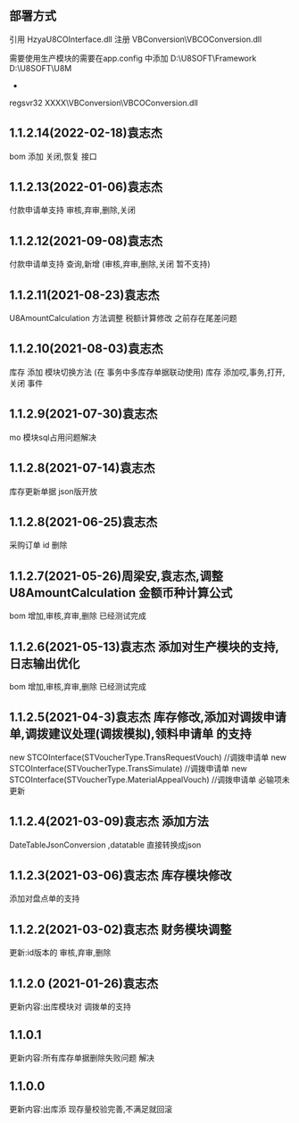 ## 部署方式
引用 HzyaU8COInterface.dll
注册 VBConversion\VBCOConversion.dll


需要使用生产模块的需要在app.config 中添加
D:\U8SOFT\Framework 
D:\U8SOFT\U8M
<configuration>
  <runtime>
    <assemblyBinding xmlns="urn:schemas-microsoft-com:asm.v1">
      <probing privatePath="bin;D:\U8SOFT\Framework;D:\U8SOFT\U8M"/>
    </assemblyBinding>
  </runtime>
</configuration>


- 
regsvr32 XXXX\VBConversion\VBCOConversion.dll
## 1.1.2.14(2022-02-18)袁志杰
bom 添加 关闭,恢复 接口

## 1.1.2.13(2022-01-06)袁志杰
付款申请单支持 审核,弃审,删除,关闭 

## 1.1.2.12(2021-09-08)袁志杰
付款申请单支持 查询,新增  (审核,弃审,删除,关闭 暂不支持)

## 1.1.2.11(2021-08-23)袁志杰
U8AmountCalculation 方法调整
税额计算修改 之前存在尾差问题

## 1.1.2.10(2021-08-03)袁志杰
库存 添加 模块切换方法 (在 事务中多库存单据联动使用)
库存 添加哎,事务,打开,关闭 事件

## 1.1.2.9(2021-07-30)袁志杰
mo 模块sql占用问题解决

## 1.1.2.8(2021-07-14)袁志杰
库存更新单据 json版开放

## 1.1.2.8(2021-06-25)袁志杰
采购订单 id 删除
## 1.1.2.7(2021-05-26)周梁安,袁志杰,调整 U8AmountCalculation 金额币种计算公式
bom 增加,审核,弃审,删除 已经测试完成
## 1.1.2.6(2021-05-13)袁志杰 添加对生产模块的支持,日志输出优化
bom 增加,审核,弃审,删除 已经测试完成

## 1.1.2.5(2021-04-3)袁志杰 库存修改,添加对调拨申请单,调拨建议处理(调拨模拟),领料申请单 的支持
new STCOInterface(STVoucherType.TransRequestVouch) //调拨申请单
new STCOInterface(STVoucherType.TransSimulate) //调拨申请单
new STCOInterface(STVoucherType.MaterialAppealVouch) //调拨申请单
必输项未更新
## 1.1.2.4(2021-03-09)袁志杰 添加方法
DateTableJsonConversion ,datatable 直接转换成json
## 1.1.2.3(2021-03-06)袁志杰 库存模块修改
添加对盘点单的支持 
## 1.1.2.2(2021-03-02)袁志杰 财务模块调整
更新:id版本的 审核,弃审,删除
## 1.1.2.0 (2021-01-26)袁志杰
更新内容:出库模块对 调拨单的支持
## 1.1.0.1
更新内容:所有库存单据删除失败问题 解决
## 1.1.0.0
更新内容:出库添 现存量校验完善,不满足就回滚
